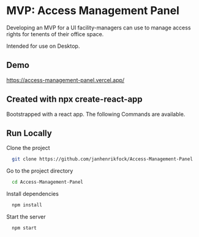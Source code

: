 # MVP: Access Management Panel

Developing an MVP for a UI facility-managers can use to manage access rights for tenents of their office space.

Intended for use on Desktop.

## Demo

https://access-management-panel.vercel.app/

## Created with npx create-react-app

Bootstrapped with a react app. The following Commands are available.

## Run Locally

Clone the project

```bash
  git clone https://github.com/janhenrikfock/Access-Management-Panel
```

Go to the project directory

```bash
  cd Access-Management-Panel
```

Install dependencies

```bash
  npm install
```

Start the server

```bash
  npm start
```
